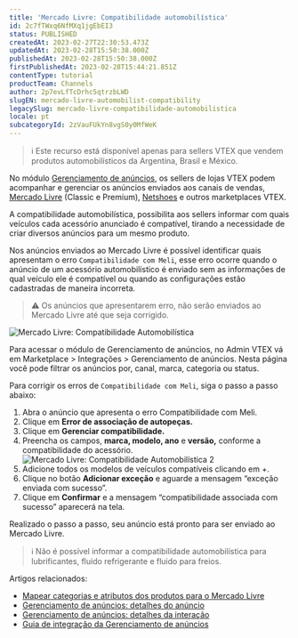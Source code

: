 ```yaml
---
title: 'Mercado Livre: Compatibilidade automobilística'
id: 2c7fTWxq6NfMXq1jgEbEI3
status: PUBLISHED
createdAt: 2023-02-27T22:30:53.473Z
updatedAt: 2023-02-28T15:50:38.000Z
publishedAt: 2023-02-28T15:50:38.000Z
firstPublishedAt: 2023-02-28T15:44:21.851Z
contentType: tutorial
productTeam: Channels
author: 2p7evLfTcDrhc5qtrzbLWD
slugEN: mercado-livre-automobilist-compatibility
legacySlug: mercado-livre-compatibilidade-automobilistica
locale: pt
subcategoryId: 2zVauFUkYn8vgS0y0MfWeK
---
```


> ℹ️ Este recurso está disponível apenas para sellers VTEX que vendem produtos automobilísticos da Argentina, Brasil e México.  

No módulo [Gerenciamento de anúncios](/pt/tutorial/gerenciamento-de-anuncios--7MRb9S78aBdZjFGpbuffpE), os sellers de lojas VTEX podem acompanhar e gerenciar os anúncios enviados aos canais de vendas, [Mercado Livre](/pt/tracks/configurar-integracao-do-mercado-livre--2YfvI3Jxe0CGIKoWIGQEIq) (Classic e Premium), [Netshoes](/pt/tracks/configurar-integracao-da-netshoes--5Ua87lhFg4m0kEcuyqmcCm) e outros marketplaces VTEX. 

A compatibilidade automobilística, possibilita aos sellers informar com quais veículos cada acessório anunciado é compatível, tirando a necessidade de criar diversos anúncios para um mesmo produto. 

Nos anúncios enviados ao Mercado Livre é possível identificar quais apresentam o erro `Compatibilidade com Meli`, esse erro ocorre quando o anúncio de um acessório automobilístico é enviado sem as informações de qual veículo ele é compatível ou quando as configurações estão cadastradas de maneira incorreta. 

> ⚠️ Os anúncios que apresentarem erro, não serão enviados ao Mercado Livre até que seja corrigido.  

![Mercado Livre: Compatibilidade Automobilística](https://cdn.statically.io/gh/vtexdocs/help-center-content/refs/heads/main/docs/pt/tutorials/integrações/gerenciamento-de-anúncios/mercado-livre-compatibilidade-automobilistica_1.png)  

Para acessar o módulo de Gerenciamento de anúncios, no Admin VTEX vá em Marketplace > Integrações > Gerenciamento de anúncios. Nesta página você pode filtrar os anúncios por, canal, marca, categoria ou status.

Para corrigir os erros de `Compatibilidade com Meli`, siga o passo a passo abaixo:  

1. Abra o anúncio que apresenta o erro Compatibilidade com Meli.  
2. Clique em __Error de associação de autopeças.__  
3. Clique em __Gerenciar compatibilidade.__  
4. Preencha os campos, __marca, modelo, ano__ e __versão,__ conforme a compatibilidade do acessório.  
![Mercado Livre: Compatibilidade Automobilística 2](https://cdn.statically.io/gh/vtexdocs/help-center-content/refs/heads/main/docs/pt/tutorials/integrações/gerenciamento-de-anúncios/mercado-livre-compatibilidade-automobilistica_2.png)  
5. Adicione todos os modelos de veículos compatíveis clicando em +.
6. Clique no botão __Adicionar exceção__ e aguarde a mensagem “exceção enviada com sucesso”.
7. Clique em __Confirmar__ e a mensagem “compatibilidade associada com sucesso” aparecerá na tela.  

Realizado o passo a passo, seu anúncio está pronto para ser enviado ao Mercado Livre.  

> ℹ️ Não é possível informar a compatibilidade automobilística para lubrificantes, fluido refrigerante e fluido para freios.

Artigos relacionados:

- [Mapear categorias e atributos dos produtos para o Mercado Livre](/pt/tracks/configurar-integracao-do-mercado-livre--2YfvI3Jxe0CGIKoWIGQEIq/5XNeiye4rS4oao2MueSUeA)
- [Gerenciamento de anúncios: detalhes do anúncio](/pt/tutorial/detalhes-do-anuncio--4FF9QYAewqAn610mDHwb0P)
- [Gerenciamento de anúncios: detalhes da interação](/pt/tutorial/detalhes-da-interacao--5qC6XPkyUsYPd0dqKHQNlf)
- [Guia de integração da Gerenciamento de anúncios](https://developers.vtex.com/docs/guides/sent-offers-integration-guide-connectors)

